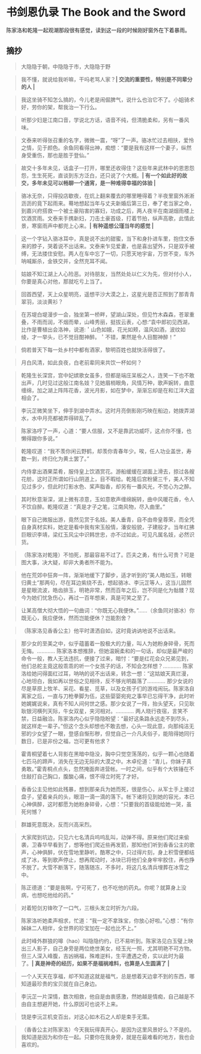 # 书剑恩仇录 The Book and the Sword

陈家洛和乾隆一起观潮那段很有感觉，读到这一段的时候刚好窗外在下着暴雨。

## 摘抄 

> 大隐隐于朝，中隐隐于市，大隐隐于野

> 我不懂，就说给我听嘛，干吗老骂人家？**| 交流的重要性，特别是不同辈分的人 |**

> 我这坐骑不知怎么搞的，今儿老是闹倔脾气，说什么也治它不了。小姐骑术好，劳你的架，帮我治一下行么。

> 听那少妇是江南口音，学说北方话，语音不纯，但清脆柔和，另有一番风味。

> 文泰来听得张召重的名字，微微一震，“呀”了一声。骆冰忙过去相扶，爱怜之情，见于颜色。余鱼同看得出神，痴想：“要是我有这样一个妻子，纵然身受重伤，那也是胜于登仙。”

> 故交十多年未见，话盒子一打开，哪里还收得住？这些年来武林中的恩恩怨怨，生生死死，直谈到东方泛白，还只说了个大概。**| 有一个如此好的故交，多年未见可以畅聊一个通宵，是一种难得幸福的体验 |**

> 骆冰无奈，只得投店歇夜，在炕上翻来覆去的哪里睡得着？半夜里窗外淅淅沥沥的竟下起雨来。蓦地想起当年与丈夫新婚后第三日，奉了老当家之命，到嘉兴府搭救一个被土豪陷害的寡妇，功成之后，两人夜半在南湖烟雨楼上饮酒赏雨。文泰来手携新妇，刀击土豪首级，打着节拍，纵声高歌，此情此景，寒窗雨声中都兜上心来。**| 有种遥想公瑾当年的感觉 |**

> 这一个字钻入骆冰耳中，真是说不出的甜蜜，当下和身扑进车里，抱住文泰来的脖子，哭着说不出话来。文泰来乍见爱妻，也是喜出望外，只是双手被缚，无法搂住安慰。两人在车中忘了一切，只愿天地宇宙，万世不变，车外呐喊厮杀，金铁交并，全然充耳不闻。

> 姑娘不知江湖上人心险恶。对待朋友，当然处处以仁义为先，但对付小人，你要是真心对他，那就吃亏上当了。

> 回首西望，天上众星明亮，遥想平沙大漠之上，这星光是否正照到了那青青翠羽，淡淡黄衫？

> 在苏堤白堤漫步一会，独坐第一桥畔，望湖山深处，但见竹木森森，苍翠重叠，不雨而润，不烟而晕，山峰秀丽，挺拔云表，心想:“袁中郎初见西湖，比作是曹植出会洛神，说道:＇山色如娥，花光如颊，温风如酒，波纹如绫，才一举头，已不觉目酣神醉。＇不错，果然是令人目酣神醉！”

> 倘若普天下每一处乡村中都有酒家，黎明百姓也就快活得很了。

> 月白风清，如此良夜，白老前辈同来共饮一杯如何？

> 乾隆生长深宫，宫中妃嫔歌女虽多，但都是端庄呆板之人，连笑一下也不敢出声，几时见过这般江南名妓？见她眉梢眼角，风情万种，歌声婉转，曲意缠绵，加之湖上阵阵花香，波光月影，如在梦中，渐渐忘却是在和江洋大盗相会了。

> 李沅芷微笑坐下，伸手到湖中弄水。这时月亮倒影刚巧映在船边，她拨弄湖水，水中月亮都被弄得碎乱了。

> 陈家洛哼了一声，心道：“要人信服，又不是靠武功威吓，这点你不懂，也懒得跟你多说。”

> 乾隆叹道：“我不羡你闲云野鹤，却羡你青春年少。唉，任人功业盖世，寿数一到，终归化为黄土罢了。”

> 内侍拿出酒果菜肴，服侍皇上饮酒赏花。游船缓缓在湖面上滑去，掠过各艘花舫，这时正所谓如行山阴道上，目不暇给。乾隆后宫粉黛三千，美人不知见过多少，但此时灯影水色、桨声脂香，却另有一番风光，不觉心为之醉。

> 其时秋意渐深，湖上微有凉意，玉如意歌声缠绵婉转，曲中风暖花香，令人不饮自醉。乾隆叹道：“真是才子之笔，江南风物，尽入曲里。”

> 眼下自己微服出游，竟然见赏于名妓。美人垂青，自不由帝皇尊荣，而全凭自身真材实料，她定是看中我有宋玉般情，潘安般貌，子建般才。当年红拂巨眼识李靖，梁红玉风尘中识韩世忠，亦不过如此，可见凡属名妓，必然识货。

> （陈家洛对乾隆）不怕死，那最容易不过了。匹夫之勇，有什么可贵？可是图大事，决大疑，却非大勇者所不能为。

> 他在荒郊中狂奔一阵，渐渐地缓下了脚步，适才听到的“美人皓如玉，转眼归黄土”那两句，尽在耳边紫绕不去，想起骆冰、李沅芷等人，这当儿固然是星眼流波，皓齿排玉，明艳非常，然而百年之后，岂不同是化为骷髅？现今为她们忧急伤心，再过一百年想来，真是可笑之至了。

> 让某高僧大彻大悟的一句曲词：“你既无心我便休。”……（余鱼同对骆冰）你既无心，我应便休，然而岂能便休？岂能割舍？

> （陈家洛见香香公主）他平时潇洒自如，这时竟讷讷地说不出话来。

> 那少女的至美之中，似乎蕴蓄着一股极大的力量，叫人为她粉身碎骨，死而无悔。………… 陈家洛本想推辞，但她温婉柔和的一句话，却似是最严峻的命令一般，教人无法违抗，便接了过来，暗忖：“要是红花会众兄弟见到，他们总舵主竟这般乖乖的听一个女孩子的话，不知会怎样想？………… 陈家洛给她问得面红过耳，呐呐的说不出话来，转念一想：“这姑娘天真烂漫，心地坦白，我如再以世俗之见相待，反不够光明磊落了………… 那少女说的尽是草原上牧羊、采花、看星、觅草，以及女孩子们的游戏闹玩。陈家洛自离家之后，一直与刀枪拳脚为伍，这些婴婴宛宛之事早已忘得干净，此时听她娓娓说来，真有不知人间何世之感。那少女说了一阵，抬头望天，只见耿耿银河横列天际，牛女双星，夹河相对。………… 两人晓行夜宿，言笑不禁，日益融洽。陈家洛内心似乎隐隐盼望：“最好这条路永远走不到尽头，就这样走一辈子。”但这个念头却想也不敢去想，心头一现此意，向那纯洁无邪的少女望了一眼，登感自惭形秽，但觉自己一介凡夫俗子，能陪得她同行数日，已是非份之福，岂可更有他求？

> 霍青桐望着七人背影在黑暗中隐没，胸中只觉空荡荡的，似乎一颗心也随着七匹马的蹄声，消失在无边无际的大漠之中。木卓伦道：“青儿，你妹子真勇敢。”霍青桐点点头，忽然掩面奔进营帐。一时之间，似乎有个大铁锤在不住敲打自己胸口，腹酸心痛，恨不得立时死了才好。

> 香香公主见他如此残暴，想到那亲兵为她而死，很是伤心，从军士手上接过盘子，望着亲兵的头，眼泪一滴一滴的落下。帐下诸将见到她的容光，本已心神俱醉，这时都愿为她粉身碎骨，心想：“只要我的首级能给她一哭，虽死何憾？

> 群雄死意既决，反而兴高采烈。

> 大家爬到坑边，只见六七名清兵呜呜乱叫，动弹不得。原来他们爬过来偷袭，卫春华早看到了，想等他们爬近些再发箭，那知他们听到香香公主的歌声，心神俱醉，伏在雪地里静听。酷寒之中，只过得片刻，身上积雪便都结成了冰，等到歌声停止，想再爬动时，冰块已将他们全身牢牢胶住，再也挣不脱了。大雪不断落下，随落随冻，不多时，将这几名清兵埋葬在冰雪之中。

> 陈正德道：“要是我啊，宁可死了，也不吃他的药丸。你呢？就算身上没病，也想吃他给的药。”

> 对着短剑刃锋吹了一口气，三根头发立时折为六段。

> 陈家洛听她柔声相求，忙道：“我一定不拿珠宝，你放心好啦。”心想：“有你姊妹二人相伴，全世界的珍宝加在一起也比不上。”

> 此时峰外群狼的嗥（hao）叫隐隐约约，已不易听到。陈家洛见白玉璧上映出三人影子，自己身旁是两位绝世美女，经玉光一照，尤其明艳不可方物。但三人深入峰腹，吉凶祸福，殊难逆料，生平遭遇之奇，实以此时为最了。**| 真是神奇的经历，如果不是福祸难料，也算是人生圆满了 |**

> 一个人天天在享福，却不知道这就是福气，总是想着天边拿不到的东西，哪知道最珍贵的宝贝就在自己身边。

> 李沅芷一片深情，数次相救，他自是由衷感激，然她越是情痴，自己越是不由自主想避开她，什么原因可也说不上来。

> 饶是李沅芷机变百出，对这心如木石之人却是束手无策。

> （香香公主对陈家洛）今天我玩得真开心，是因为这里风景好么？不是的。我知道是因为和你在一起。只要你在我身旁，就是在最难看的地方，我也会喜欢的。